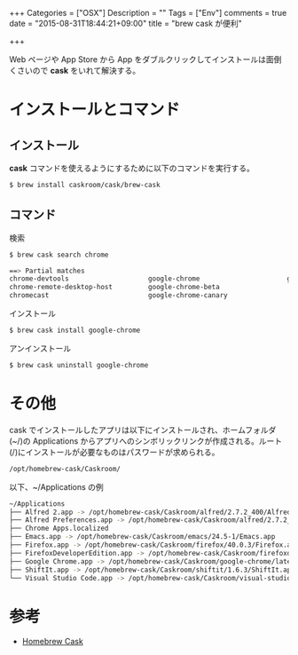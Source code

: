 +++
Categories = ["OSX"]
Description = ""
Tags = ["Env"]
comments = true
date = "2015-08-31T18:44:21+09:00"
title = "brew cask が便利"

+++

Web ページや App Store から App をダブルクリックしてインストールは面倒くさいので **cask** をいれて解決する。

<!--more-->

# インストールとコマンド

## インストール

**cask** コマンドを使えるようにするために以下のコマンドを実行する。

~~~bash
$ brew install caskroom/cask/brew-cask
~~~

## コマンド

検索

~~~bash
$ brew cask search chrome

==> Partial matches
chrome-devtools                    google-chrome                      google-chrome-dev
chrome-remote-desktop-host         google-chrome-beta
chromecast                         google-chrome-canary
~~~

インストール

~~~bash
$ brew cask install google-chrome
~~~

アンインストール

~~~bash
$ brew cask uninstall google-chrome
~~~

# その他

cask でインストールしたアプリは以下にインストールされ、ホームフォルダ(~/)の Applications からアプリへのシンボリックリンクが作成される。ルート(/)にインストールが必要なものはパスワードが求められる。

~~~bash
/opt/homebrew-cask/Caskroom/
~~~

以下、~/Applications の例

~~~bash
~/Applications
├── Alfred 2.app -> /opt/homebrew-cask/Caskroom/alfred/2.7.2_400/Alfred 2.app
├── Alfred Preferences.app -> /opt/homebrew-cask/Caskroom/alfred/2.7.2_400/Alfred 2.app/Contents/Preferences/Alfred Preferences.app
├── Chrome Apps.localized
├── Emacs.app -> /opt/homebrew-cask/Caskroom/emacs/24.5-1/Emacs.app
├── Firefox.app -> /opt/homebrew-cask/Caskroom/firefox/40.0.3/Firefox.app
├── FirefoxDeveloperEdition.app -> /opt/homebrew-cask/Caskroom/firefoxdeveloperedition-ja/latest/FirefoxDeveloperEdition.app
├── Google Chrome.app -> /opt/homebrew-cask/Caskroom/google-chrome/latest/Google Chrome.app
├── ShiftIt.app -> /opt/homebrew-cask/Caskroom/shiftit/1.6.3/ShiftIt.app
└── Visual Studio Code.app -> /opt/homebrew-cask/Caskroom/visual-studio-code/0.7.0/Visual Studio Code.app
~~~

# 参考

- [Homebrew Cask](http://caskroom.io/)
